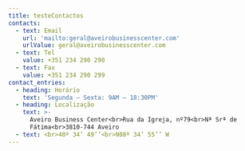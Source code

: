 ```yaml
---
title: testeContactos
contacts:
  - text: Email
    url: 'mailto:geral@aveirobusinesscenter.com'
    urlValue: geral@aveirobusinesscenter.com
  - text: Tel
    value: +351 234 290 290
  - text: Fax
    value: +351 234 290 299
contact_entries:
  - heading: Horário
    text: 'Segunda – Sexta: 9AM – 18:30PM'
  - heading: Localização
    text: >-
      Aveiro Business Center<br>Rua da Igreja, nº79<br>Nª Srª de
      Fátima<br>3810-744 Aveiro
  - text: <br>40º 34’ 49’’<br>N08º 34’ 55’’ W
---
```


